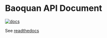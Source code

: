 # Baoquan API Document

[![docs](https://readthedocs.org/projects/docs/badge/?version=latest)](http://baoquan.readthedocs.io/en/latest/?badge=latest)

See [readthedocs](http://docs.readthedocs.io/en/latest/index.html)